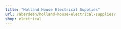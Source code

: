 ```yaml
---
title: "Holland House Electrical Supplies"
url: /aberdeen/holland-house-electrical-supplies/
shop: electrical
---
```

